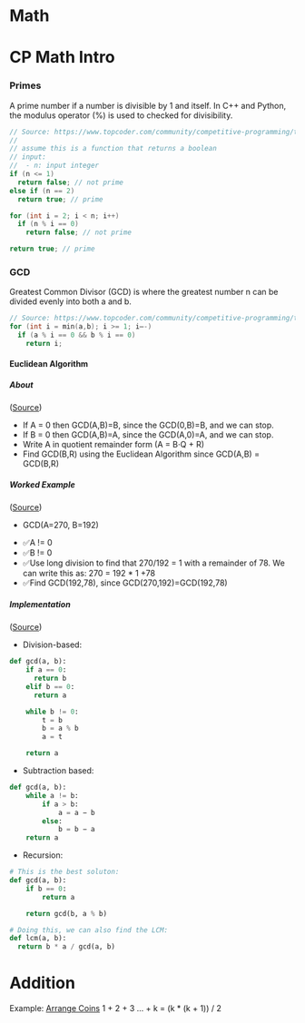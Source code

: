 # Math

# CP Math Intro

### Primes

A prime number if a number is divisible by 1 and itself. In C++ and Python, the modulus operator (%) is used to checked for divisibility.

```cpp
// Source: https://www.topcoder.com/community/competitive-programming/tutorials/mathematics-for-topcoders/
//
// assume this is a function that returns a boolean
// input:
//  - n: input integer
if (n <= 1)
  return false; // not prime
else if (n == 2)
  return true; // prime

for (int i = 2; i < n; i++)
  if (n % i == 0)
    return false; // not prime

return true; // prime
```

### GCD

Greatest Common Divisor (GCD) is where the greatest number <span style="white-space: nowrap!important">n</span> can be divided evenly into both a and b.

```cpp
// Source: https://www.topcoder.com/community/competitive-programming/tutorials/mathematics-for-topcoders/
for (int i = min(a,b); i >= 1; i–-)
  if (a % i == 0 && b % i == 0)
    return i;
```

#### Euclidean Algorithm

##### About

([Source](https://www.khanacademy.org/computing/computer-science/cryptography/modarithmetic/a/the-euclidean-algorithm))

- If A = 0 then GCD(A,B)=B, since the GCD(0,B)=B, and we can stop.
- If B = 0 then GCD(A,B)=A, since the GCD(A,0)=A, and we can stop.
- Write A in quotient remainder form (A = B⋅Q + R)
- Find GCD(B,R) using the Euclidean Algorithm since GCD(A,B) = GCD(B,R)

##### Worked Example

([Source](https://www.khanacademy.org/computing/computer-science/cryptography/modarithmetic/a/the-euclidean-algorithm))

- GCD(A=270, B=192)

* ✅A != 0
* ✅B != 0
* ✅Use long division to find that 270/192 = 1 with a remainder of 78. We can write this as: 270 = 192 \* 1 +78
* ✅Find GCD(192,78), since GCD(270,192)=GCD(192,78)

##### Implementation

([Source](https://en.wikipedia.org/wiki/Euclidean_algorithm))

- Division-based:

```python
def gcd(a, b):
    if a == 0:
      return b
    elif b == 0:
      return a

    while b != 0:
        t = b
        b = a % b
        a = t

    return a
```

- Subtraction based:

```python
def gcd(a, b):
    while a != b:
        if a > b:
            a = a − b
        else:
            b = b − a
    return a
```

- Recursion:

```python
# This is the best soluton:
def gcd(a, b):
    if b == 0:
        return a

    return gcd(b, a % b)

# Doing this, we can also find the LCM:
def lcm(a, b):
  return b * a / gcd(a, b)
```

# Addition

Example: [Arrange Coins](https://leetcode.com/problems/arranging-coins)
1 + 2 + 3 ... + k = (k \* (k + 1)) / 2
